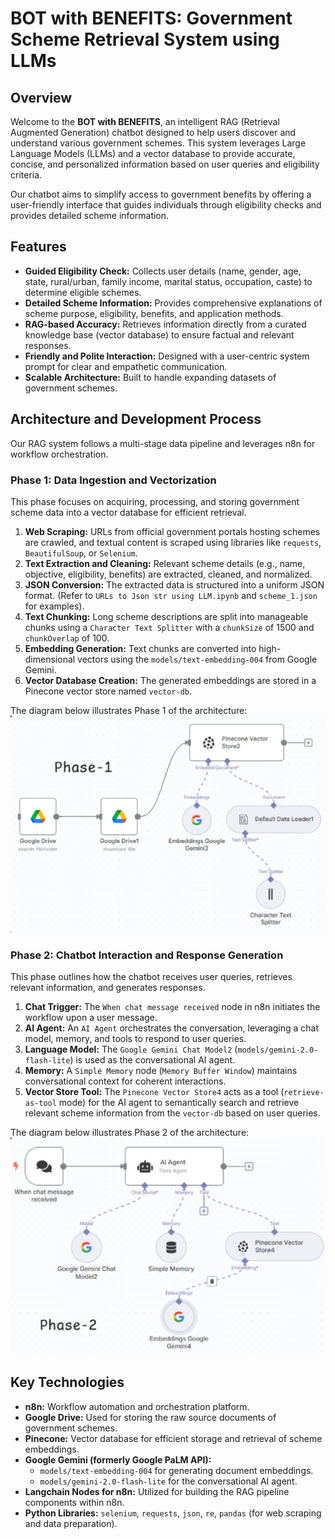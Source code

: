 # BOT with BENEFITS: Government Scheme Retrieval System using LLMs

## Overview

Welcome to the **BOT with BENEFITS**, an intelligent RAG (Retrieval Augmented Generation) chatbot designed to help users discover and understand various government schemes. This system leverages Large Language Models (LLMs) and a vector database to provide accurate, concise, and personalized information based on user queries and eligibility criteria.

Our chatbot aims to simplify access to government benefits by offering a user-friendly interface that guides individuals through eligibility checks and provides detailed scheme information.

## Features

* **Guided Eligibility Check:** Collects user details (name, gender, age, state, rural/urban, family income, marital status, occupation, caste) to determine eligible schemes.
* **Detailed Scheme Information:** Provides comprehensive explanations of scheme purpose, eligibility, benefits, and application methods.
* **RAG-based Accuracy:** Retrieves information directly from a curated knowledge base (vector database) to ensure factual and relevant responses.
* **Friendly and Polite Interaction:** Designed with a user-centric system prompt for clear and empathetic communication.
* **Scalable Architecture:** Built to handle expanding datasets of government schemes.

## Architecture and Development Process

Our RAG system follows a multi-stage data pipeline and leverages n8n for workflow orchestration.

### Phase 1: Data Ingestion and Vectorization

This phase focuses on acquiring, processing, and storing government scheme data into a vector database for efficient retrieval.

1.  **Web Scraping:** URLs from official government portals hosting schemes are crawled, and textual content is scraped using libraries like `requests`, `BeautifulSoup`, or `Selenium`.
2.  **Text Extraction and Cleaning:** Relevant scheme details (e.g., name, objective, eligibility, benefits) are extracted, cleaned, and normalized.
3.  **JSON Conversion:** The extracted data is structured into a uniform JSON format. (Refer to `URLs to Json str using LLM.ipynb` and `scheme_1.json` for examples).
4.  **Text Chunking:** Long scheme descriptions are split into manageable chunks using a `Character Text Splitter` with a `chunkSize` of 1500 and `chunkOverlap` of 100.
5.  **Embedding Generation:** Text chunks are converted into high-dimensional vectors using the `models/text-embedding-004` from Google Gemini.
6.  **Vector Database Creation:** The generated embeddings are stored in a Pinecone vector store named `vector-db`.

The diagram below illustrates Phase 1 of the architecture:
![Phase 1 Architecture](phase%201.png)

### Phase 2: Chatbot Interaction and Response Generation

This phase outlines how the chatbot receives user queries, retrieves relevant information, and generates responses.

1.  **Chat Trigger:** The `When chat message received` node in n8n initiates the workflow upon a user message.
2.  **AI Agent:** An `AI Agent` orchestrates the conversation, leveraging a chat model, memory, and tools to respond to user queries.
3.  **Language Model:** The `Google Gemini Chat Model2` (`models/gemini-2.0-flash-lite`) is used as the conversational AI agent.
4.  **Memory:** A `Simple Memory` node (`Memory Buffer Window`) maintains conversational context for coherent interactions.
5.  **Vector Store Tool:** The `Pinecone Vector Store4` acts as a tool (`retrieve-as-tool` mode) for the AI agent to semantically search and retrieve relevant scheme information from the `vector-db` based on user queries.

The diagram below illustrates Phase 2 of the architecture:
![Phase 2 Architecture](phase%202.png)

## Key Technologies

* **n8n:** Workflow automation and orchestration platform.
* **Google Drive:** Used for storing the raw source documents of government schemes.
* **Pinecone:** Vector database for efficient storage and retrieval of scheme embeddings.
* **Google Gemini (formerly Google PaLM API):**
    * `models/text-embedding-004` for generating document embeddings.
    * `models/gemini-2.0-flash-lite` for the conversational AI agent.
* **Langchain Nodes for n8n:** Utilized for building the RAG pipeline components within n8n.
* **Python Libraries:** `selenium`, `requests`, `json`, `re`, `pandas` (for web scraping and data preparation).

